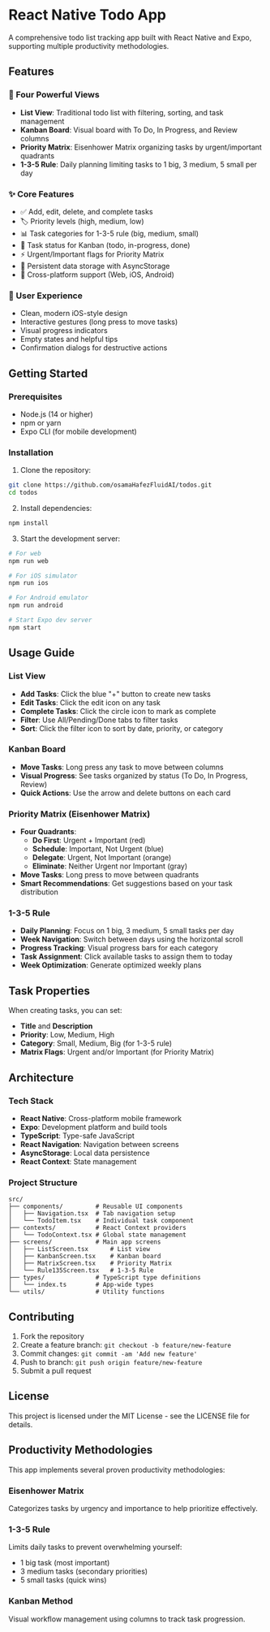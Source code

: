 # React Native Todo App

A comprehensive todo list tracking app built with React Native and Expo, supporting multiple productivity methodologies.

## Features

### 🎯 Four Powerful Views
- **List View**: Traditional todo list with filtering, sorting, and task management
- **Kanban Board**: Visual board with To Do, In Progress, and Review columns
- **Priority Matrix**: Eisenhower Matrix organizing tasks by urgent/important quadrants
- **1-3-5 Rule**: Daily planning limiting tasks to 1 big, 3 medium, 5 small per day

### ✨ Core Features
- ✅ Add, edit, delete, and complete tasks
- 🏷️ Priority levels (high, medium, low)
- 📊 Task categories for 1-3-5 rule (big, medium, small)  
- 🔄 Task status for Kanban (todo, in-progress, done)
- ⚡ Urgent/Important flags for Priority Matrix
- 💾 Persistent data storage with AsyncStorage
- 📱 Cross-platform support (Web, iOS, Android)

### 🎨 User Experience
- Clean, modern iOS-style design
- Interactive gestures (long press to move tasks)
- Visual progress indicators
- Empty states and helpful tips
- Confirmation dialogs for destructive actions

## Getting Started

### Prerequisites
- Node.js (14 or higher)
- npm or yarn
- Expo CLI (for mobile development)

### Installation

1. Clone the repository:
```bash
git clone https://github.com/osamaHafezFluidAI/todos.git
cd todos
```

2. Install dependencies:
```bash
npm install
```

3. Start the development server:
```bash
# For web
npm run web

# For iOS simulator
npm run ios

# For Android emulator
npm run android

# Start Expo dev server
npm start
```

## Usage Guide

### List View
- **Add Tasks**: Click the blue "+" button to create new tasks
- **Edit Tasks**: Click the edit icon on any task
- **Complete Tasks**: Click the circle icon to mark as complete
- **Filter**: Use All/Pending/Done tabs to filter tasks
- **Sort**: Click the filter icon to sort by date, priority, or category

### Kanban Board
- **Move Tasks**: Long press any task to move between columns
- **Visual Progress**: See tasks organized by status (To Do, In Progress, Review)
- **Quick Actions**: Use the arrow and delete buttons on each card

### Priority Matrix (Eisenhower Matrix)
- **Four Quadrants**:
  - **Do First**: Urgent + Important (red)
  - **Schedule**: Important, Not Urgent (blue)
  - **Delegate**: Urgent, Not Important (orange)
  - **Eliminate**: Neither Urgent nor Important (gray)
- **Move Tasks**: Long press to move between quadrants
- **Smart Recommendations**: Get suggestions based on your task distribution

### 1-3-5 Rule
- **Daily Planning**: Focus on 1 big, 3 medium, 5 small tasks per day
- **Week Navigation**: Switch between days using the horizontal scroll
- **Progress Tracking**: Visual progress bars for each category
- **Task Assignment**: Click available tasks to assign them to today
- **Week Optimization**: Generate optimized weekly plans

## Task Properties

When creating tasks, you can set:
- **Title** and **Description**
- **Priority**: Low, Medium, High
- **Category**: Small, Medium, Big (for 1-3-5 rule)
- **Matrix Flags**: Urgent and/or Important (for Priority Matrix)

## Architecture

### Tech Stack
- **React Native**: Cross-platform mobile framework
- **Expo**: Development platform and build tools
- **TypeScript**: Type-safe JavaScript
- **React Navigation**: Navigation between screens
- **AsyncStorage**: Local data persistence
- **React Context**: State management

### Project Structure
```
src/
├── components/         # Reusable UI components
│   ├── Navigation.tsx  # Tab navigation setup
│   └── TodoItem.tsx    # Individual task component
├── contexts/           # React Context providers
│   └── TodoContext.tsx # Global state management
├── screens/            # Main app screens
│   ├── ListScreen.tsx      # List view
│   ├── KanbanScreen.tsx    # Kanban board
│   ├── MatrixScreen.tsx    # Priority Matrix
│   └── Rule135Screen.tsx   # 1-3-5 Rule
├── types/              # TypeScript type definitions
│   └── index.ts        # App-wide types
└── utils/              # Utility functions
```

## Contributing

1. Fork the repository
2. Create a feature branch: `git checkout -b feature/new-feature`
3. Commit changes: `git commit -am 'Add new feature'`
4. Push to branch: `git push origin feature/new-feature`
5. Submit a pull request

## License

This project is licensed under the MIT License - see the LICENSE file for details.

## Productivity Methodologies

This app implements several proven productivity methodologies:

### Eisenhower Matrix
Categorizes tasks by urgency and importance to help prioritize effectively.

### 1-3-5 Rule
Limits daily tasks to prevent overwhelming yourself:
- 1 big task (most important)
- 3 medium tasks (secondary priorities)  
- 5 small tasks (quick wins)

### Kanban Method
Visual workflow management using columns to track task progression.
